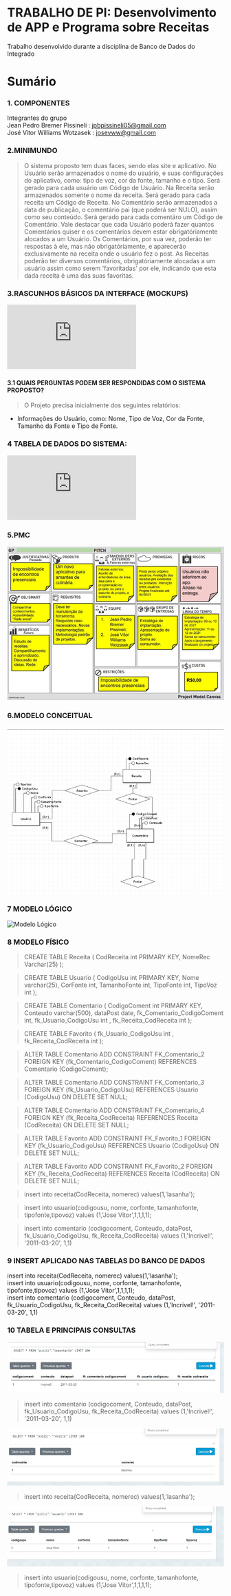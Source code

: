 # TRABALHO DE PI:  Desenvolvimento de APP e Programa sobre Receitas
Trabalho desenvolvido durante a disciplina de Banco de Dados do Integrado

# Sumário

### 1. COMPONENTES<br>
Integrantes do grupo<br>
Jean Pedro Bremer Pissineli : jpbpissineli05@gmail.com<br>
José Vítor Williams Wotzasek : josevww@gmail.com<br>

### 2.MINIMUNDO<br>
> O sistema proposto tem duas faces, sendo elas site e aplicativo. No Usuário serão armazenados o nome do usuário, e suas configurações do aplicativo, como: tipo de voz, cor da fonte, tamanho e o tipo. Será gerado para cada usuário um Código de Usuário. Na Receita serão armazenados somente o nome da receita. Será gerado para cada receita um Código de Receita. No Comentário serão armazenados a data de publicação, o comentário pai (que poderá ser NULO), assim como seu conteúdo. Será gerado para cada comentáro um Código de Comentário. Vale destacar que cada Usuário poderá fazer quantos Comentários quiser e os comentários devem estar obrigatóriamente alocados a um Usuário. Os Comentários, por sua vez, poderão ter respostas à ele, mas não obrigatóriamente, e aparecerão exclusivamente na receita onde o usuário fez o post. As Receitas poderão ter diversos comentários, obrigatóriamente alocadas a um usuário assim como serem 'favoritadas' por ele, indicando que esta dada receita é uma das suas favoritas.<br>
 
### 3.RASCUNHOS BÁSICOS DA INTERFACE (MOCKUPS)<br>
![Arquivo PDF do WireFrame](https://github.com/jpbpissineli/GRUPO-Jean-Jovi/tree/main/arquivos/Wireframe.pdf?raw=true "Ideias de telas")

#### 3.1 QUAIS PERGUNTAS PODEM SER RESPONDIDAS COM O SISTEMA PROPOSTO?
    
> O Projeto precisa inicialmente dos seguintes relatórios:
* Informações do Usuário, como: Nome, Tipo de Voz, Cor da Fonte, Tamanho da Fonte e Tipo de Fonte.

### 4 TABELA DE DADOS DO SISTEMA:

![Arquivo PDF das Tabelas](https://github.com/jpbpissineli/GRUPO-Jean-Jovi/blob/main/arquivos/TabelaeExemplo.pdf?raw=true "Tabelas")

### 5.PMC<br>

![Alt text](https://github.com/jpbpissineli/GRUPO-Jean-Jovi/blob/main/arquivos/PMC.JPG?raw=true "PMC")
 
### 6.MODELO CONCEITUAL<br>

![Alt text](https://github.com/jpbpissineli/GRUPO-Jean-Jovi/blob/main/arquivos/ModeloConceitual.jpeg?raw=true "Modelo Conceitual")    
    
### 7	MODELO LÓGICO<br>

![Modelo Lógico](https://github.com/jpbpissineli/GRUPO-Jean-Jovi/blob/main/arquivos/L%C3%B3gico_1.brM3?raw=true "Modelo Lógico")  

### 8	MODELO FÍSICO<br>
> CREATE TABLE Receita (
    CodReceita int PRIMARY KEY,
    NomeRec Varchar(25)
);

> CREATE TABLE Usuario (
    CodigoUsu int  PRIMARY KEY,
    Nome varchar(25),
    CorFonte int,
    TamanhoFonte int,
    TipoFonte int,
    TipoVoz int
);

> CREATE TABLE Comentario (
    CodigoComent int PRIMARY KEY,
    Conteudo varchar(500),
    dataPost date,
    fk_Comentario_CodigoComent int,
    fk_Usuario_CodigoUsu int ,
    fk_Receita_CodReceita int
);

> CREATE TABLE Favorito (
    fk_Usuario_CodigoUsu int ,
    fk_Receita_CodReceita int
);
 
> ALTER TABLE Comentario ADD CONSTRAINT FK_Comentario_2
    FOREIGN KEY (fk_Comentario_CodigoComent)
    REFERENCES Comentario (CodigoComent);
 
> ALTER TABLE Comentario ADD CONSTRAINT FK_Comentario_3
    FOREIGN KEY (fk_Usuario_CodigoUsu)
    REFERENCES Usuario (CodigoUsu)
    ON DELETE SET NULL;
 
> ALTER TABLE Comentario ADD CONSTRAINT FK_Comentario_4
    FOREIGN KEY (fk_Receita_CodReceita)
    REFERENCES Receita (CodReceita)
    ON DELETE SET NULL;
 
> ALTER TABLE Favorito ADD CONSTRAINT FK_Favorito_1
    FOREIGN KEY (fk_Usuario_CodigoUsu)
    REFERENCES Usuario (CodigoUsu)
    ON DELETE SET NULL;
 
> ALTER TABLE Favorito ADD CONSTRAINT FK_Favorito_2
    FOREIGN KEY (fk_Receita_CodReceita)
    REFERENCES Receita (CodReceita)
    ON DELETE SET NULL;
    
> insert into receita(CodReceita, nomerec) values(1,'lasanha');

> insert into usuario(codigousu, nome, corfonte, tamanhofonte, tipofonte,tipovoz) values (1,'Jose Vitor',1,1,1,1);

> insert into comentario (codigocoment, Conteudo, dataPost, fk_Usuario_CodigoUsu,  fk_Receita_CodReceita) values (1,'Incrivel!', '2011-03-20', 1,1)
        
       
### 9	INSERT APLICADO NAS TABELAS DO BANCO DE DADOS<br>

insert into receita(CodReceita, nomerec) values(1,'lasanha');<br>
insert into usuario(codigousu, nome, corfonte, tamanhofonte, tipofonte,tipovoz) values (1,'Jose Vitor',1,1,1,1);<br>
insert into comentario (codigocoment, Conteudo, dataPost, fk_Usuario_CodigoUsu,  fk_Receita_CodReceita) values (1,'Incrivel!', '2011-03-20', 1,1)<br>

### 10 TABELA E PRINCIPAIS CONSULTAS<br>

![Tabela1](https://github.com/jpbpissineli/GRUPO-Jean-Jovi/blob/main/arquivos/Tabela1.jpeg?raw=true "Tabela1")
> insert into comentario (codigocoment, Conteudo, dataPost, fk_Usuario_CodigoUsu,  fk_Receita_CodReceita) values (1,'Incrivel!', '2011-03-20', 1,1)

![Tabela3](https://github.com/jpbpissineli/GRUPO-Jean-Jovi/blob/main/arquivos/Tabela3.jpeg?raw=true "Tabela3")
> insert into receita(CodReceita, nomerec) values(1,'lasanha');

![Tabela4](https://github.com/jpbpissineli/GRUPO-Jean-Jovi/blob/main/arquivos/Tabela4.jpeg?raw=true "Tabela4")
> insert into usuario(codigousu, nome, corfonte, tamanhofonte, tipofonte,tipovoz) values (1,'Jose Vitor',1,1,1,1);
